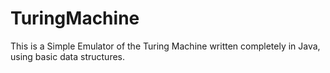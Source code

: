 # TuringMachine
This is a Simple Emulator of the Turing Machine written completely in Java, using basic data structures.
